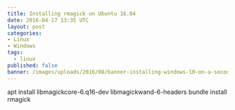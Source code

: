 ```yaml
---
title: Installing rmagick on Ubuntu 16.04
date: 2016-04-17 13:35 UTC
layout: post
categories:
- Linux
- Windows
tags:
  - linux
published: false
banner: /images/uploads/2016/08/banner-installing-windows-10-on-a-second-ssd.png
---
```

apt install libmagickcore-6.q16-dev libmagickwand-6-headers
bundle install rmagick
